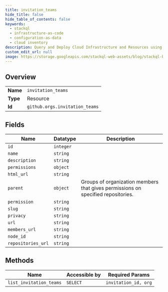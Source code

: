```yaml
---
title: invitation_teams
hide_title: false
hide_table_of_contents: false
keywords:
  - stackql
  - infrastructure-as-code
  - configuration-as-data
  - cloud inventory
description: Query and Deploy Cloud Infrastructure and Resources using SQL
custom_edit_url: null
image: https://storage.googleapis.com/stackql-web-assets/blog/stackql-blog-post-featured-image.png
---
```

  
    

## Overview
<table><tbody>
<tr><td><b>Name</b></td><td><code>invitation_teams</code></td></tr>
<tr><td><b>Type</b></td><td>Resource</td></tr>
<tr><td><b>Id</b></td><td><code>github.orgs.invitation_teams</code></td></tr>
</tbody></table>

## Fields
| Name | Datatype | Description |
| ---- | -------- | ----------- |
| `id` | `integer` |  |
| `name` | `string` |  |
| `description` | `string` |  |
| `permissions` | `object` |  |
| `html_url` | `string` |  |
| `parent` | `object` | Groups of organization members that gives permissions on specified repositories. |
| `permission` | `string` |  |
| `slug` | `string` |  |
| `privacy` | `string` |  |
| `url` | `string` |  |
| `members_url` | `string` |  |
| `node_id` | `string` |  |
| `repositories_url` | `string` |  |
## Methods
| Name | Accessible by | Required Params |
| ---- | ------------- | --------------- |
| `list_invitation_teams` | `SELECT` | `invitation_id, org` |

